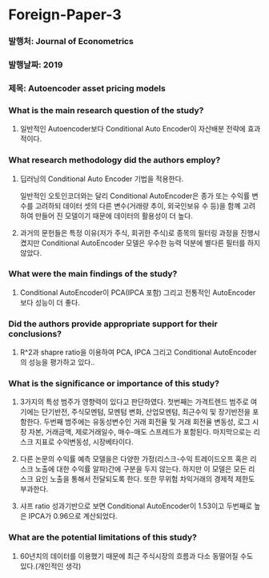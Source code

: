 # Foreign-Paper-3
### 발행처: Journal of Econometrics
### 발행날짜: 2019
### 제목: Autoencoder asset pricing models

### What is the main research question of the study?
   
1) 일반적인 Autoencoder보다 Conditional Auto Encoder이 자산배분 전략에 효과적이다.
   
### What research methodology did the authors employ?
   
1) 딥러닝의 Conditional Auto Encoder 기법을 적용한다.
   
   일반적인 오토인코더와는 달리 Conditional AutoEncoder은 종가 또는 수익률 변수를 고려하되 데이터 셋의 다른 변수(거래량 추이, 외국인보유 수 등)을 함꼐 고려하여 만들어 
   진 모델이기 때문에 데이터의 활용성이 더 높다.
   
2) 과거의 문헌들은 특정 이유(저가 주식, 회귀한 주식)로 종목의 필터링 과정을 진행시켰지만 Conditional AutoEncoder 모델은 우수한 능력 덕분에 별다른 필터를 하지 않았다.
    
### What were the main findings of the study?

1) Conditional AutoEncoder이 PCA(IPCA 포함) 그리고 전통적인 AutoEncoder보다 성능이 더 좋다.

### Did the authors provide appropriate support for their conclusions?

1) R^2과 shapre ratio을 이용하여 PCA, IPCA 그리고 Conditional AutoEncoder의 성능을 평가하고 있다..

### What is the significance or importance of this study?

1) 3가지의 특성 범주가 영향력이 있다고 판단하였다. 첫번째는 가격트렌드 범주로 여기에는 단기반전, 주식모멘텀, 모멘텀 변화, 산업모멘텀, 최근수익 및 장기반전을 포함한다. 두번째 범주에는 유동성변수인 거래 회전율 및 거래 회전율 변동성, 로그 시장 자본, 거래금액, 제로거래일수, 매수-매도 스프레드가 포함된다. 마지막으로는 리스크 지표로 수익변동성, 시장베타이다.

2) 다른 논문의 수익률 예측 모델을은 다양한 가정(리스크-수익 트레이드오프 혹은 리스크 노출에 대한 수익률 알파)간에 구분을 두지 않는다. 하지만 이 모델은 모든 리스크 요인 노출을 통해서 전달되도록 한다. 또한 무위험 차익거래의 경제적 제한도 부과한다.
   
3) 샤프 ratio 성과기반으로 보면 Conditional AutoEncoder이 1.53이고 두번째로 높은 IPCA가 0.96으로 계산되었다.

### What are the potential limitations of this study?

1) 60년치의 데이터를 이용했기 때문에 최근 주식시장의 흐름과 다소 동떨어질 수도 있다.(개인적인 생각)
